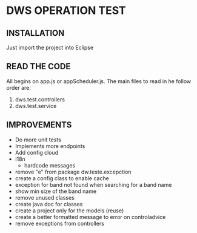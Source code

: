 # DWS OPERATION TEST

## INSTALLATION

Just import the project into Eclipse


## READ THE CODE

All begins on app.js or appScheduler.js. The main files to read in he follow order are:

1. dws.test.controllers
2. dws.test.service



## IMPROVEMENTS

- Do more unit tests
- Implements more endpoints
- Add config cloud
- i18n
	- hardcode messages
- remove "e" from package dw.teste.excepction
- create a config class to enable cache
- exception for band not found when searching for a band name
- show min size of the band name
- remove unused classes
- create java doc for classes
- create a project only for the models (reuse)
- create a better formatted message to error on controladvice
- remove exceptions from controllers
